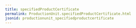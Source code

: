 ```yaml
---
title: specifiedProductCertificate
permalink: ProductionUnit.specifiedProductCertificate.html
jsonid: productionunit_specifiedproductcertificate
---
```

